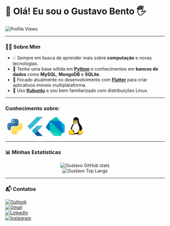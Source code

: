 # 👋 Olá! Eu sou o **Gustavo Bento** 🖐️  

![Profile Views](https://komarev.com/ghpvc/?username=gustavo-bento-teles&color=green&style=flat-square)

---

### 🧑‍💻 **Sobre Mim**  
- 💡 Sempre em busca de aprender mais sobre **computação** e novas tecnologias.  
- 🐍 Tenho uma base sólida em **[Python](https://www.python.org)** e conhecimentos em **bancos de dados** como **MySQL**, **MongoDB** e **SQLite**.  
- 📱 Focado atualmente no desenvolvimento com **[Flutter](https://flutter.dev)** para criar aplicativos móveis multiplataforma.  
- 🐧 Uso **[Kubuntu](https://kubuntu.org)** e sou bem familiarizado com distribuições Linux.  

---

### Conhecimento sobre:
<div display: flex>
     <img src="https://raw.githubusercontent.com/devicons/devicon/master/icons/python/python-original.svg" alt="python" width="60" height="60"/>
     <img src="https://raw.githubusercontent.com/devicons/devicon/master/icons/flutter/flutter-original.svg" alt="flutter" width="60" height="60"/>
     <img src="https://raw.githubusercontent.com/devicons/devicon/master/icons/dart/dart-original.svg" alt="dart" width="60" height="60"/>
     <img src="https://raw.githubusercontent.com/devicons/devicon/master/icons/linux/linux-original.svg" alt="linux" width="60" height="60"/>
</div>

---

### 📊 **Minhas Estatísticas**  
<div align="center">
     <img src="https://github-readme-stats.vercel.app/api?username=gustavo-bento-teles&show_icons=true&theme=gruvbox" alt="Gustavo GitHub stats">
</div>
<div align="center">
     <img src="https://github-readme-stats.vercel.app/api/top-langs/?username=gustavo-bento-teles&layout=compact&theme=gruvbox" alt="Gustavo Top Langs" />
</div>

---

### 📬 **Contatos**  
[![Outlook](https://img.shields.io/badge/Microsoft_Outlook-0078D4?style=for-the-badge&logo=microsoft-outlook&logoColor=white)](mailto:gustavobento312@hotmail.com)  
[![Gmail](https://img.shields.io/badge/Gmail-D14836?style=for-the-badge&logo=gmail&logoColor=white)](mailto:gustavobentoteles379@gmail.com)  
[![LinkedIn](https://img.shields.io/badge/linkedin-%230077B5.svg?style=for-the-badge&logo=linkedin&logoColor=white)](https://www.linkedin.com/in/gustavo-bento-teles-9093a42bb?trk=contact-info)  
[![Instagram](https://img.shields.io/badge/Instagram-E4405F?style=for-the-badge&logo=instagram&logoColor=white)](https://www.instagram.com/gus.mtl_s/)
